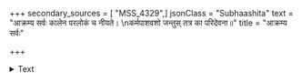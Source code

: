 +++
secondary_sources = [ "MSS_4329",]
jsonClass = "Subhaashita"
text = "आक्रम्य सर्वः कालेन परलोकं च नीयते।  \nकर्मपाशवशो जन्तुस् तत्र का परिदेवना॥"
title = "आक्रम्य सर्वः"

+++

<details><summary>Text</summary>

आक्रम्य सर्वः कालेन परलोकं च नीयते।  
कर्मपाशवशो जन्तुस् तत्र का परिदेवना॥
</details>
